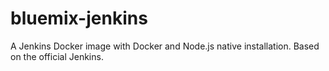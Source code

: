 # bluemix-jenkins
A Jenkins Docker image with Docker and Node.js native installation. Based on the official Jenkins.
